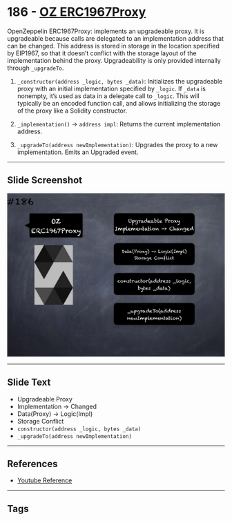 # 186 - [OZ ERC1967Proxy](OZ%20ERC1967Proxy.md)
OpenZeppelin ERC1967Proxy: implements an upgradeable proxy. It is upgradeable because calls are delegated to an implementation address that can be changed. This address is stored in storage in the location specified by EIP1967, so that it doesn’t conflict with the storage layout of the implementation behind the proxy. Upgradeability is only provided internally through `_upgradeTo`.

1.  `_constructor(address _logic, bytes _data)`: Initializes the upgradeable proxy with an initial implementation specified by `_logic`. If `_data` is nonempty, it’s used as data in a delegate call to `_logic`. This will typically be an encoded function call, and allows initializing the storage of the proxy like a Solidity constructor.
    
2.  `_implementation()` → `address impl`: Returns the current implementation address.
    
3.  `_upgradeTo(address newImplementation)`: Upgrades the proxy to a new implementation. Emits an Upgraded event.
___
## Slide Screenshot
![186.png](../images/solidity201/186.png)
___
## Slide Text
- Upgradeable Proxy 
- Implementation -> Changed
- Data(Proxy) -> Logic(Impl)
- Storage Conflict
- `constructor(address _logic, bytes _data)`
- `_upgradeTo(address newImplementation)`
___
## References
- [Youtube Reference](https://youtu.be/0kx8M4u5980?t=485)
___
## Tags